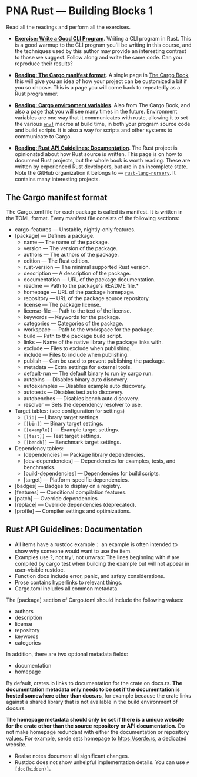 # PNA Rust — Building Blocks 1
Read all the readings and perform all the exercises.

- **[Exercise: Write a Good CLI Program]**. Writing a CLI program in Rust. This 
  is a good warmup to the CLI program you'll be writing in this course, and the
  techniques used by this author may provide an interesting contrast to those we
  suggest. Follow along and write the same code. Can you reproduce their
  results?

- **[Reading: The Cargo manifest format]**. A single page in [The Cargo Book],
  this will give you an idea of how your project can be customized a bit if you
  so choose. This is a page you will come back to repeatedly as a Rust
  programmer.

- **[Reading: Cargo environment variables]**. Also from The Cargo Book, and also
  a page that you will see many times in the future. Environment variables are
  one way that it communicates with rustc, allowing it to set the various
  [`env!`] macros at build time, in both your program source code and build
  scripts. It is also a way for scripts and other systems to communicate to
  Cargo.

- **[Reading: Rust API Guidelines: Documentation]**. The Rust project is
  opinionated about how Rust source is written. This page is on how to document
  Rust projects, but the whole book is worth reading. These are written by
  experienced Rust developers, but are in an incomplete state. Note the GitHub
  organization it belongs to &mdash; [`rust-lang-nursery`]. It contains many
  interesting projects.


[Reading: Rust API Guidelines: Documentation]: https://rust-lang-nursery.github.io/api-guidelines/documentation.html
[Reading: The Cargo manifest format]: https://doc.rust-lang.org/cargo/reference/manifest.html
[Reading: Cargo environment variables]: https://doc.rust-lang.org/cargo/reference/environment-variables.html
[The Cargo Book]: https://doc.rust-lang.org/cargo/reference/manifest.html
[`env!`]: https://doc.rust-lang.org/std/macro.env.html
[`rust-lang-nursery`]: https://github.com/rust-lang-nursery
[Reading: The rustup documentation]: https://github.com/rust-lang/rustup.rs/blob/master/README.md
[Exercise: Write a Good CLI Program]: https://qiita.com/tigercosmos/items/678f39b1209e60843cc3

## The Cargo manifest format
The Cargo.toml file for each package is called its manifest. It is written in the TOML format. Every manifest file consists of the following sections:

* cargo-features — Unstable, nightly-only features.
* [package] — Defines a package.
  * name — The name of the package.
  * version — The version of the package.
  * authors — The authors of the package.
  * edition — The Rust edition.
  * rust-version — The minimal supported Rust version.
  * description — A description of the package.
  * documentation — URL of the package documentation.
  * readme — Path to the package's README file.*
  * homepage — URL of the package homepage.
  * repository — URL of the package source repository.
  * license — The package license.
  * license-file — Path to the text of the license.
  * keywords — Keywords for the package.
  * categories — Categories of the package.
  * workspace — Path to the workspace for the package.
  * build — Path to the package build script.
  * links — Name of the native library the package links with.
  * exclude — Files to exclude when publishing.
  * include — Files to include when publishing.
  * publish — Can be used to prevent publishing the package.
  * metadata — Extra settings for external tools.
  * default-run — The default binary to run by cargo run.
  * autobins — Disables binary auto discovery.
  * autoexamples — Disables example auto discovery.
  * autotests — Disables test auto discovery.
  * autobenches — Disables bench auto discovery.
  * resolver — Sets the dependency resolver to use.
* Target tables: (see configuration for settings)
  * `[lib]` — Library target settings.
  * `[[bin]]` — Binary target settings.
  * `[[example]]` — Example target settings.
  * `[[test]]` — Test target settings.
  * `[[bench]]` — Benchmark target settings.
* Dependency tables:
  * [dependencies] — Package library dependencies.
  * [dev-dependencies] — Dependencies for examples, tests, and benchmarks.
  * [build-dependencies] — Dependencies for build scripts.
  * [target] — Platform-specific dependencies.
* [badges] — Badges to display on a registry.
* [features] — Conditional compilation features.
* [patch] — Override dependencies.
* [replace] — Override dependencies (deprecated).
* [profile] — Compiler settings and optimizations.

## Rust API Guidelines: Documentation
* All items have a rustdoc example： an example is often intended to show why someone would want to use the item.
* Examples use ?, not try!, not unwrap: The lines beginning with # are compiled by cargo test when building the example but will not appear in user-visible rustdoc.
* Function docs include error, panic, and safety considerations.
* Prose contains hyperlinks to relevant things.
* Cargo.toml includes all common metadata.

The [package] section of Cargo.toml should include the following values:
* authors
* description
* license
* repository
* keywords
* categories

In addition, there are two optional metadata fields:
* documentation
* homepage
  
By default, crates.io links to documentation for the crate on docs.rs. **The documentation metadata only needs to be set if the documentation is hosted somewhere other than docs.rs**, for example because the crate links against a shared library that is not available in the build environment of docs.rs.

**The homepage metadata should only be set if there is a unique website for the crate other than the source repository or API documentation.** Do not make homepage redundant with either the documentation or repository values. For example, serde sets homepage to https://serde.rs, a dedicated website.

* Realse notes document all significant changes.
* Rustdoc does not show unhelpful implementation details. You can use `#[doc(hidden)]`.
